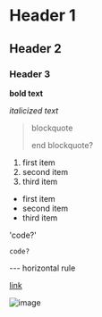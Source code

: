 # Header 1
## Header 2
### Header 3

**bold text**

*italicized text*

> blockquote
>
> end blockquote?

1. first item
2. second item
3. third item

- first item
- second item
- third item

'code?'

`code?`

--- horizontal rule

[link](https://github.com)

![image](image.jpg)
